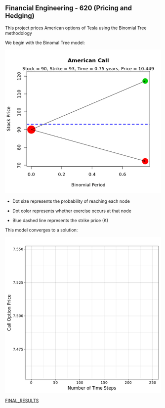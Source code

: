 ## Financial Engineering - 620 (Pricing and Hedging)

This project prices American options of Tesla using the Binomial Tree methodology

We begin with the Binomal Tree model:

![plot](https://raw.githubusercontent.com/Riley25/FE-620/main/plots/Binomal_Tree.gif)

- Dot size represents the probability of reaching each node

- Dot color represents whether exercise occurs at that node

- Blue dashed line represents the strike price (K)

This model converges to a solution:

![plot](https://raw.githubusercontent.com/Riley25/FE-620/main/plots/bin_plot_converge.gif)

[FINAL_RESULTS](https://github.com/Riley25/FE-620/blob/main/FE-620%20American%20Options%20with%20Binomal%20Tree.pptx?raw=true)


